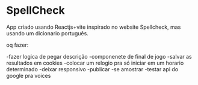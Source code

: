 # SpellCheck
App criado usando Reactjs+vite inspirado no website Spellcheck, mas usando um dicionario português.

oq fazer:

-fazer logica de pegar descrição
-componenete de final de jogo
-salvar as resultados em cookies
-colocar um relogio pra só iniciar em um horario determinado
-deixar responsivo
-publicar
-se amostrar
-testar api do google pra voices
